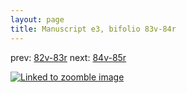```yaml
---
layout: page
title: Manuscript e3, bifolio 83v-84r
---
```


prev: [82v-83r](../82v-83r/) next: [84v-85r](../84v-85r/)



[![Linked to zoomble image](http://www.homermultitext.org/iipsrv?IIIF=/project/homer/pyramidal/deepzoom/hmt/e3bifolio/v1/E3_83v_84r.tif/full/2000,/0/default.jpg)](http://www.homermultitext.org/ict2/?urn=urn:cite2:hmt:e3bifolio.v1:E3_83v_84r)

